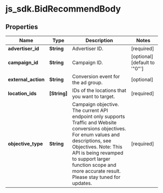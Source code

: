 # js_sdk.BidRecommendBody

## Properties
Name | Type | Description | Notes
------------ | ------------- | ------------- | -------------
**advertiser_id** | **String** | Advertiser ID. | [required] 
**campaign_id** | **String** | Campaign ID. | [optional] [default to &#x27;&quot;0&quot;&#x27;]
**external_action** | **String** | Conversion event for the ad group. | [optional] 
**location_ids** | **[String]** | IDs of the locations that you want to target. | [required] 
**objective_type** | **String** | Campaign objective. The current API endpoint only supports Traffic and Website conversions objectives. For enum values and descriptions, see Objectives. Note: This API is being revamped to support larger function scope and more accurate result. Please stay tuned for updates. | [required] 
